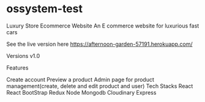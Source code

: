 # ossystem-test
Luxury Store Ecommerce Website
An E commerce website for luxurious fast cars

See the live version here https://afternoon-garden-57191.herokuapp.com/

Versions
v1.0

Features

Create account
Preview a product
Admin page for product management(create, delete and edit product and user)
Tech Stacks
React
React BootStrap
Redux
Node
Mongodb
Cloudinary
Express

